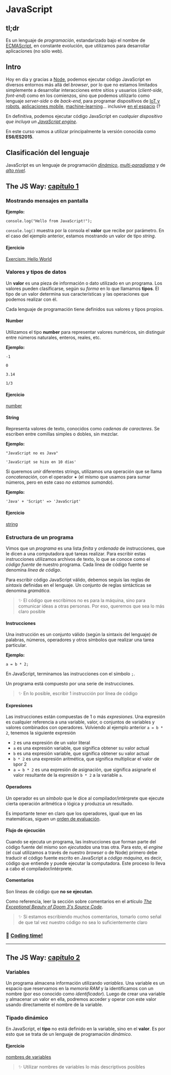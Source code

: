 # JavaScript

## **tl;dr**

Es un lenguaje de _programación_, estandarizado bajo el nombre de [ECMAScript](https://en.wikipedia.org/wiki/ECMAScript), en constante evolución, que utilizamos para desarrollar aplicaciones (no sólo web).

## Intro

Hoy en día y gracias a [Node](https://nodejs.org), podemos ejecutar código JavaScript en diversos entornos más allá del _browser_, por lo que no estamos limitados simplemente a desarrollar interacciones entre sitios y usuarios (_client-side_, _font-end_) como en los comienzos, sino que podemos utilizarlo como lenguaje _server-side_ o de _back-end_, para programar dispositivos de [IoT y robots](http://johnny-five.io/), [aplicaciones mobile](https://facebook.github.io/react-native/), [machine-learning](https://github.com/tensorflow/tfjs)... inclusive [en el espacio](https://foundation.nodejs.org/wp-content/uploads/sites/50/2017/09/Node_CaseStudy_Nasa_FNL.pdf) (?

En definitiva, podemos ejecutar código JavaScript en _cualquier dispositivo que incluya un [JavaScript engine](https://en.wikipedia.org/wiki/JavaScript_engine)_.

En este curso vamos a utilizar principalmente la versión conocida como **ES6/ES2015**.

## Clasificación del lenguaje

JavaScript es un lenguaje de programación _[dinámico](https://en.wikipedia.org/wiki/Dynamic_programming_language)_, _[multi-paradigma](https://en.wikipedia.org/wiki/Programming_paradigm#Multi-paradigm)_ y de _[alto nivel](https://en.wikipedia.org/wiki/High-level_programming_language)_.

## The JS Way: [capítulo 1](https://github.com/bpesquet/thejsway/blob/master/manuscript/chapter01.md)

### Mostrando mensajes en pantalla

**Ejemplo:** 

```
console.log("Hello from JavaScript!");
```

`console.log()` muestra por la consola el **valor** que recibe por parámetro. En el caso del ejemplo anterior, estamos mostrando un valor de tipo _string_.

#### Ejercicio

[Exercism: Hello World](https://exercism.io/my/solutions/b1f98d79300a47bc94be6f8b8a03e14a)

### Valores y tipos de datos

Un **valor** es una pieza de información o dato utilizado en un programa. Los valores pueden clasificarse, según su _forma_ en lo que llamamos **tipos**. El tipo de un valor determina sus características y las operaciones que podemos realizar con él.

Cada lenguaje de programación tiene definidos sus valores y tipos propios.

#### Number

Utilizamos el tipo **number** para representar valores numéricos, sin distinguir entre números naturales, enteros, reales, etc.

**Ejemplo:** 

```
-1
```

```
0
```

```
3.14
```

```
1/3
```

#### Ejercicio

[number](http://www.asmarterwaytolearn.com/js/3.html)

#### String

Representa valores de texto, conocidos como _cadenas de caracteres_. Se escriben entre comillas simples o dobles, sin mezclar.

**Ejemplo:** 

```"JavaScript no es Java"```

```'JavaScript se hizo en 10 días'```

Si queremos _unir_ diferentes strings, utilizamos una operación que se llama _concatenación_, con el operador **+** (el mismo que usamos para sumar números, pero en este caso *no estamos sumando*).

**Ejemplo:** 

```'Java' + 'Script' => 'JavaScript'```

#### Ejercicio

[string](http://www.asmarterwaytolearn.com/js/2.html)

### Estructura de un programa

Vimos que un _programa_ es una lista *finita* y *ordenada* de instrucciones, que le dicen a una computadora qué tareas realizar. Para escribir estas instrucciones utilizamos archivos de texto, lo que se conoce como el _código fuente_ de nuestro programa. Cada línea de código fuente se denomina _línea de código_.

Para escribir código JavaScript válido, debemos seguis las reglas de _sintaxis_ definidas en el lenguaje. Un conjunto de reglas sintácticas se denomina _gramática_.

> ✨ El código que escribimos no es para la máquina, sino para comunicar ideas a otras personas. Por eso, queremos que sea lo más claro posible

#### Instrucciones

Una instrucción es un conjunto válido (según la sintaxis del lenguaje) de palabras, números, operadores y otros símbolos que realizar una tarea particular.

**Ejemplo:** 

```a = b * 2;```   

En JavaScript, terminamos las instrucciones con el símbolo `;`.   

Un programa está compuesto por una serie de instrucciones.  

> ✨ En lo posible, escribir 1 instrucción por línea de código

#### Expresiones

Las instrucciones están compuestas de 1 o más _expresiones_. Una expresión es cualquier referencia a una variable, valor, o conjuntos de variables y valores combinados con operadores. Volviendo al ejemplo anterior `a = b * 2`, tenemos la siguiente expresión

- `2` es una expresión de un valor literal
- `a` es una expresión variable, que significa obtener su valor actual
- `b` es una expresión variable, que significa obtener su valor actual
- `b * 2` es una expresión aritmética, que significa multiplicar el valor de `b`por 2
- `a = b * 2` es una expresión de asignación, que significa asignarle el valor resultante de la expresión `b * 2` a la variable `a`.

#### Operadores

Un operador es un _símbolo_ que le dice al compilador/intérprete que ejecute cierta operación aritmética o lógica y produzca un resultado.

Es importante tener en claro que los operadores, igual que en las matemáticas, siguen un [orden de evaluación](https://developer.mozilla.org/en-US/docs/Web/JavaScript/Reference/Operators/Operator_Precedence).

#### Flujo de ejecución

Cuando se ejecuta un programa, las instrucciones que forman parte del código fuente del mismo son _ejecutadas_ una tras otra. Para esto, el _engine_ (el cual utilizamos a través de nuestro _browser_ o de Node) primero debe traducir el código fuente escrito en JavaScript a _código máquina_, es decir, código que entiende y puede ejecutar la computadora. Este proceso lo lleva a cabo el compilador/intérprete.

#### Comentarios

Son líneas de código que **no se ejecutan**.

Como referencia, leer la sección sobre comentarios en el artículo _[The Exceptional Beauty of Doom 3's Source Code](https://kotaku.com/the-exceptional-beauty-of-doom-3s-source-code-5975610)_.

> ✨ Si estamos escribiendo muchos comentarios, tomarlo como señal de que tal vez nuestro código no sea lo suficientemente claro

### 🚀 [Coding time!](https://github.com/bpesquet/thejsway/blob/master/manuscript/chapter01.md#coding-time)

---

## The JS Way: [capítulo 2](https://github.com/bpesquet/thejsway/blob/master/manuscript/chapter02.md)

### Variables

Un programa almacena información utilizando _variables_. Una variable es un espacio que reservamos en la _memoria RAM_ y la identificamos con un nombre (por eso conocido como _identificador_). Luego de crear una variable y almacenar un valor en ella, podremos acceder y operar con este valor usando directamente el nombre de la variable.

### Tipado dinámico

En JavaScript, el **tipo** no está definido en la variable, sino en el **valor**. Es por esto que se trata de un lenguaje de programación _dinámico_. 

#### Ejercicio

[nombres de variables](http://www.asmarterwaytolearn.com/js/4.html)  

> ✨ Utilizar nombres de variables lo más descriptivos posibles
